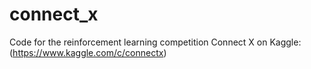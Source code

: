 # connect_x
Code for the reinforcement learning competition Connect X on Kaggle: (https://www.kaggle.com/c/connectx)
